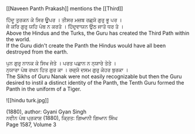 [[Naveen Panth Prakash]] mentions the [[Third]]

ਹਿੰਦੂ ਤੁਰਕਨ ਕੇ ਸਿਰ ਊਪਰ । ਤੀਸਰ ਮਜ਼ਬ ਰਛ੍ਯੋ ਗੁਰੁ ਭੂ ਪਰ ।  
ਜੇ ਕਰਿ ਗੁਰੁ ਯਹਿ ਪੰਥ ਨ ਕਰਤੇ । ਹਿੰਦੁਵਾਯਨ ਉਠ ਜਾਤੋ ਧਰ ਤੇ ।  
Above the Hindus and the Turks, the Guru has created the Third Path within the world.  
If the Guru didn't create the Panth the Hindus would have all been destroyed from the earth.  
  
ਪੁਨ ਗੁਰੁ ਨਾਨਕ ਕੇ ਸਿਖ ਜੇਤੇ । ਪਰਤ ਪਛਾਨ ਨ ਨ੍ਯਾਰੇ ਤੇਤੇ ।  
ਨ੍ਯਾਰਾ ਪੰਥ ਰਖਨ ਹਿਤ ਗੁਰ ਕਾ । ਰਚ੍ਯੋ ਦਸਮ ਗੁਰੁ ਕੇਹਰ ਬੁਰਕਾ ।  
The Sikhs of Guru Nanak were not easily recognizable but then the Guru desired to instil a distinct identity of the Panth, the Tenth Guru formed the Panth in the uniform of a Tiger.  

![[hindu turk.jpg]]

(1880), author: Gyani Gyan Singh  
ਨਵੀਨ ਪੰਥ ਪ੍ਰਕਾਸ਼ (1880), ਕ੍ਰਿਤ: ਗਿਆਨੀ ਗਿਆਨ ਸਿੰਘ  
Page 1587, Volume 3